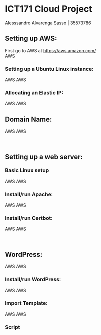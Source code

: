# ICT171 Cloud Project
Alesssandro Alvarenga Sasso | 35573786


## Setting up AWS:
First go to AWS at https://aws.amazon.com/  
AWS  
### Setting up a Ubuntu Linux instance:
AWS
AWS
### Allocating an Elastic IP:
AWS
AWS


## Domain Name:
AWS
AWS

 
## Setting up a web server:
### Basic Linux setup
AWS
AWS
### Install/run Apache:
AWS
AWS
### Install/run Certbot:
AWS
AWS

 
## WordPress:
AWS
AWS
### Install/run WordPress:
AWS
AWS
### Import Template:
AWS
AWS

### Script



